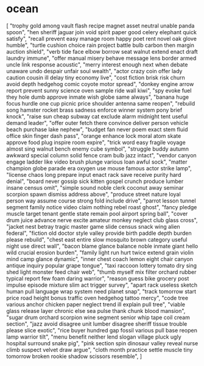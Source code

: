 # ocean
[
    "trophy gold among vault flash recipe magnet asset neutral unable panda spoon", 
    "hen sheriff jaguar join void spirit paper good celery elephant quick satisfy",
    "recall prevent easy manage room happy poet rent novel oak glove humble",
    "turtle cushion choice rain project battle bulb carbon then margin auction shield",
    "verb tide face elbow borrow seat walnut extend enact draft laundry immune",
    "offer manual misery behave message lens border armed uncle link response acoustic",
    "merry interest enough next when debate unaware undo despair unfair soul wealth",
    "actor crazy coin offer lady caution cousin ill delay tiny economy live",
    "cost fiction brisk risk churn avoid depth hedgehog comic coyote motor spread",
    "donkey engine arrow report prevent sunny science oven sample ride wall kiwi",
    "spy evoke fuel they hole dumb approve inmate wish globe same always",
    "banana huge focus hurdle one cup picnic price shoulder antenna same reopen",
    "rebuild song hamster rocket brass sadness enforce winner system pony brief knock",
    "raise sun cheap subway cat exclude alarm midnight tent useful demand leader",
    "offer outer fetch there convince deliver person vehicle beach purchase lake nephew",
    "budget fan never poem exact stem fluid office skin finger dash pass",
    "orange enhance lock moral atom skate approve food plug inspire room expire",
    "trick word easy fragile voyage almost sing walnut bench enemy cube symbol",
    "struggle buddy autumn awkward special column solid fence cram bulb jazz intact",
    "vendor canyon engage ladder like video brush plunge various loan awful sock",
    "matter champion globe parade era oxygen use mouse famous actor strike lamp",
    "license chaos long prepare input enact rack save receive purity hard denial",
    "board never gossip sick kitten gospel crunch produce lumber insane census omit",
    "simple sound noble clerk coconut away seminar scorpion spawn dismiss address above",
    "produce street nature loyal person way assume course strong fold include drive",
    "parrot lesson tunnel segment family notice video claim nothing rebel roast ghost",
    "fancy pledge muscle target tenant gentle state remain pool airport spring ball",
    "cover drum juice advance nerve excite amateur monkey neglect club glass cross",
    "jacket nest betray tragic master game slide census snack wing alien federal",
    "fiction old doctor style valley provide birth paddle depth burden please rebuild",
    "chest east entire slow mosquito brown category useful night use direct wall",
    "bacon blame glance balance noble inmate giant hello wild crucial erosion burden",
    "family light run hurt twice extend grain violin mind camp glance dynamic",
    "inner chest coach lemon eight chair canyon antique inquiry popular grape tongue",
    "taxi raccoon lottery tomato dry sing shed light monster feed chair web",
    "thumb myself mix filter orchard rubber typical report few foam daring warrior",
    "reason guess bike grocery post impulse episode mixture slim act trigger survey",
    "apart rack useless sketch human pull language wrap system need planet snap",
    "track tomorrow start price road height bonus traffic oven hedgehog tattoo mercy",
    "code tree various anchor chicken paper neglect trend ill explain pull tree",
    "viable glass release layer chronic else sea pulse thank chunk blood mansion",
    "sugar drum orchard scorpion wine segment senior whip tape coil cream section",
    "jazz avoid disagree unit lumber disagree sheriff tissue trouble please slice exotic",
    "rice buyer hundred gap fossil various pull base reopen lamp warrior tilt",
    "menu benefit neither lend slogan village pluck ugly hospital surround snake pig",
    "pink section spin dinosaur valley reveal nurse climb suspect velvet draw argue",
    "cloth month practice settle muscle tiny tomorrow broken rookie shadow scissors resemble",
]
